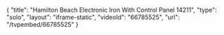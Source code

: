 {
    "title": "Hamilton Beach Electronic Iron With Control Panel 14211",
    "type": "solo",
    "layout": "iframe-static",
    "videoId": "66785525",
    "url": "\/tvpembed\/66785525"
}